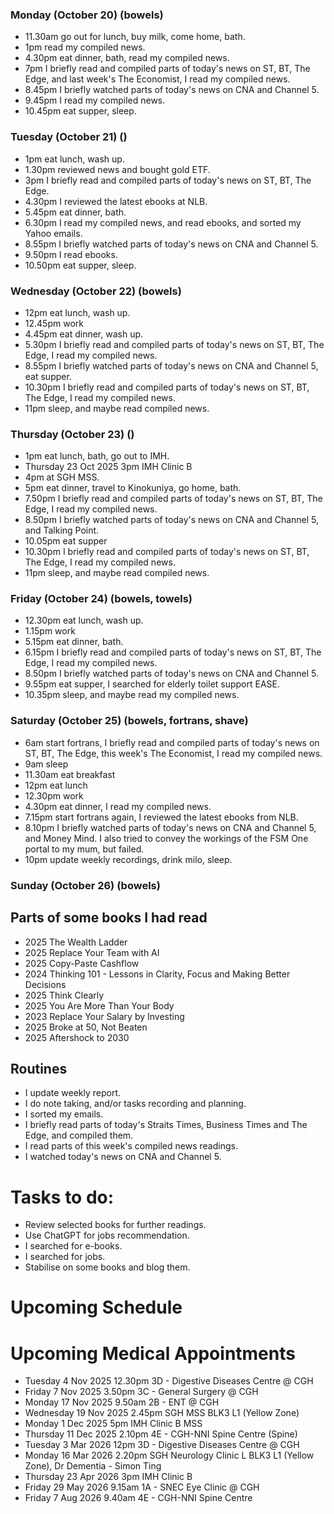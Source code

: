 ### Monday (October 20) (bowels)
- 11.30am go out for lunch, buy milk, come home, bath.
- 1pm read my compiled news.
- 4.30pm eat dinner, bath, read my compiled news.
- 7pm I briefly read and compiled parts of today's news on ST, BT, The Edge, and last week's The Economist, I read my compiled news.
- 8.45pm I briefly watched parts of today's news on CNA and Channel 5.
- 9.45pm I read my compiled news.
- 10.45pm eat supper, sleep.

### Tuesday (October 21) ()
- 1pm eat lunch, wash up.
- 1.30pm reviewed news and bought gold ETF.
- 3pm I briefly read and compiled parts of today's news on ST, BT, The Edge.
- 4.30pm I reviewed the latest ebooks at NLB.
- 5.45pm eat dinner, bath.
- 6.30pm I read my compiled news, and read ebooks, and sorted my Yahoo emails.
- 8.55pm I briefly watched parts of today's news on CNA and Channel 5.
- 9.50pm I read ebooks.
- 10.50pm eat supper, sleep.

### Wednesday (October 22) (bowels)
- 12pm eat lunch, wash up.
- 12.45pm work
- 4.45pm eat dinner, wash up.
- 5.30pm I briefly read and compiled parts of today's news on ST, BT, The Edge, I read my compiled news.
- 8.55pm I briefly watched parts of today's news on CNA and Channel 5, eat supper.
- 10.30pm I briefly read and compiled parts of today's news on ST, BT, The Edge, I read my compiled news.
- 11pm sleep, and maybe read compiled news.

### Thursday (October 23) ()
- 1pm eat lunch, bath, go out to IMH.
- Thursday 23 Oct 2025 3pm IMH Clinic B
- 4pm at SGH MSS.
- 5pm eat dinner, travel to Kinokuniya, go home, bath.
- 7.50pm I briefly read and compiled parts of today's news on ST, BT, The Edge, I read my compiled news.
- 8.50pm I briefly watched parts of today's news on CNA and Channel 5, and Talking Point.
- 10.05pm eat supper
- 10.30pm I briefly read and compiled parts of today's news on ST, BT, The Edge, I read my compiled news.
- 11pm sleep, and maybe read compiled news.

### Friday (October 24) (bowels, towels)
- 12.30pm eat lunch, wash up.
- 1.15pm work
- 5.15pm eat dinner, bath.
- 6.15pm I briefly read and compiled parts of today's news on ST, BT, The Edge, I read my compiled news.
- 8.50pm I briefly watched parts of today's news on CNA and Channel 5.
- 9.55pm eat supper, I searched for elderly toilet support EASE.
- 10.35pm sleep, and maybe read my compiled news.

### Saturday (October 25) (bowels, fortrans, shave)
- 6am start fortrans, I briefly read and compiled parts of today's news on ST, BT, The Edge, this week's The Economist, I read my compiled news.
- 9am sleep
- 11.30am eat breakfast
- 12pm eat lunch
- 12.30pm work
- 4.30pm eat dinner, I read my compiled news.
- 7.15pm start fortrans again, I reviewed the latest ebooks from NLB.
- 8.10pm I briefly watched parts of today's news on CNA and Channel 5, and Money Mind.  I also tried to convey the workings of the FSM One portal to my mum, but failed.
- 10pm update weekly recordings, drink milo, sleep.

### Sunday (October 26) (bowels)




## Parts of some books I had read
- 2025 The Wealth Ladder
- 2025 Replace Your Team with AI
- 2025 Copy-Paste Cashflow
- 2024 Thinking 101 - Lessons in Clarity, Focus and Making Better Decisions
- 2025 Think Clearly
- 2025 You Are More Than Your Body
- 2023 Replace Your Salary by Investing
- 2025 Broke at 50, Not Beaten
- 2025 Aftershock to 2030

## Routines
- I update weekly report.
- I do note taking, and/or tasks recording and planning.
- I sorted my emails.
- I briefly read parts of today's Straits Times, Business Times and The Edge, and compiled them.
- I read parts of this week's compiled news readings.
- I watched today's news on CNA and Channel 5.

# Tasks to do:
- Review selected books for further readings.
- Use ChatGPT for jobs recommendation.
- I searched for e-books.
- I searched for jobs.
- Stabilise on some books and blog them.

# Upcoming Schedule

# Upcoming Medical Appointments
- Tuesday 4 Nov 2025 12.30pm 3D - Digestive Diseases Centre @ CGH
- Friday 7 Nov 2025 3.50pm 3C - General Surgery @ CGH
- Monday 17 Nov 2025 9.50am 2B - ENT @ CGH
- Wednesday 19 Nov 2025 2.45pm SGH MSS BLK3 L1 (Yellow Zone)
- Monday 1 Dec 2025 5pm IMH Clinic B MSS
- Thursday 11 Dec 2025 2.10pm 4E - CGH-NNI Spine Centre (Spine)
- Tuesday 3 Mar 2026 12pm 3D - Digestive Diseases Centre @ CGH
- Monday 16 Mar 2026 2.20pm SGH Neurology Clinic L BLK3 L1 (Yellow Zone), Dr Dementia - Simon Ting
- Thursday 23 Apr 2026 3pm IMH Clinic B
- Friday 29 May 2026 9.15am 1A - SNEC Eye Clinic @ CGH
- Friday 7 Aug 2026 9.40am 4E - CGH-NNI Spine Centre
